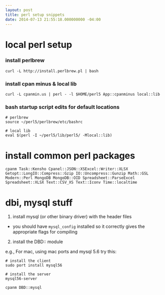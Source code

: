 ```yaml
---
layout: post
title: perl setup snippets
date: 2014-07-13 21:55:18.000000000 -04:00
---
```

# local perl setup

### install perlbrew

    curl -L http://install.perlbrew.pl | bash

### install cpan minus & local lib

    curl -L cpanmin.us | perl - -l $HOME/perl5 App::cpanminus local::lib

### bash startup script edits for default locations

    # perlbrew
    source ~/perl5/perlbrew/etc/bashrc

    # local lib
    eval $(perl -I ~/perl5/lib/perl5/ -Mlocal::lib)

# install common perl packages

    cpanm Task::Kensho Cpanel::JSON::XSExcel::Writer::XLSX Getopt::LongIO::Compress::Gzip IO::Uncompress::Gunzip Math::GSL Modern::Perl MongoDB MongoDB::OID Spreadsheet::ParseExcel Spreadsheet::XLSX Text::CSV_XS Text::Iconv Time::localtime

# dbi, mysql stuff

1. install mysql (or other binary driver) with the header files
  - you should have `mysql_config` installed so it correctly gives the appropriate flags for compiling
2. install the DBD::<database> module


e.g., For mac, using mac ports and mysql 5.6 try this:

    # install the client
    sudo port install mysql56

    # install the server
    mysql56-server

    cpanm DBD::mysql
